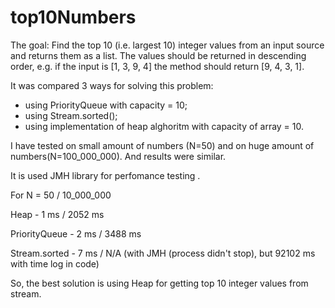 # top10Numbers

The goal:
Find the top 10 (i.e. largest 10) integer values from an input source and returns them as a list. The values should be returned in descending order, e.g. if the input is [1, 3, 9, 4] the method should return [9, 4, 3, 1].

It was compared 3 ways for solving this problem:
- using PriorityQueue with capacity = 10;
- using Stream.sorted();
- using implementation of heap alghoritm with capacity of array = 10.

I have tested on small amount of numbers (N=50) and on huge amount of numbers(N=100_000_000). And results were similar.

It is used JMH library for perfomance testing .

For N = 50 / 10_000_000
          
Heap          - 1 ms / 2052 ms

PriorityQueue - 2 ms / 3488 ms

Stream.sorted - 7 ms / N/A (with JMH (process didn't stop), but 92102 ms with time log in code)


So, the best solution is using Heap for getting top 10 integer values from stream.
